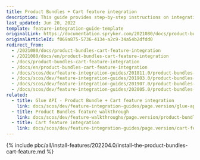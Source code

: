 ```yaml
---
title: Product Bundles + Cart feature integration
description: This guide provides step-by-step instructions on integrating Product Bundles + Cart feature into your project.
last_updated: Jun 20, 2022
template: feature-integration-guide-template
originalLink: https://documentation.spryker.com/2021080/docs/product-bundles-cart-feature-integration
originalArticleId: f069a875-5736-4134-a2c9-34a54b2dfdd0
redirect_from:
  - /2021080/docs/product-bundles-cart-feature-integration
  - /2021080/docs/en/product-bundles-cart-feature-integration
  - /docs/product-bundles-cart-feature-integration
  - /docs/en/product-bundles-cart-feature-integration
  - /docs/scos/dev/feature-integration-guides/201811.0/product-bundles-cart-feature-integration.html
  - /docs/scos/dev/feature-integration-guides/201903.0/product-bundles-cart-feature-integration.html
  - /docs/scos/dev/feature-integration-guides/201907.0/product-bundles-cart-feature-integration.html
  - /docs/scos/dev/feature-integration-guides/202005.0/product-bundles-cart-feature-integration.html
related:
  - title: Glue API - Product Bundle + Cart feature integration
    link: docs/scos/dev/feature-integration-guides/page.version/glue-api/glue-api-product-bundle-cart-feature-integration.html
  - title: Product Bundles feature walkthrough
    link: docs/scos/dev/feature-walkthroughs/page.version/product-bundles-feature-walkthrough.html
  - title: Cart feature integration
    link: docs/scos/dev/feature-integration-guides/page.version/cart-feature-integration.html
---
```


{% include pbc/all/install-features/202204.0/install-the-product-bundles-cart-feature.md %} <!-- To edit, see /_includes/pbc/all/install-features/202204.0/install-the-product-bundles-cart-feature.md -->
